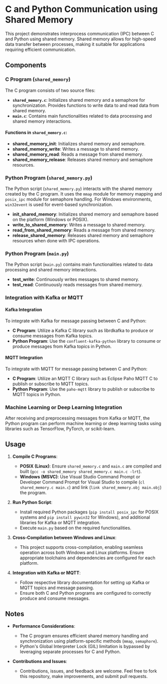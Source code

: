# C and Python Communication using Shared Memory

This project demonstrates interprocess communication (IPC) between C and Python using shared memory. Shared memory allows for high-speed data transfer between processes, making it suitable for applications requiring efficient communication.

## Components

### C Program (`shared_memory`)

The C program consists of two source files:

- **`shared_memory.c`**: Initializes shared memory and a semaphore for synchronization. Provides functions to write data to and read data from shared memory.
- **`main.c`**: Contains main functionalities related to data processing and shared memory interactions.

#### Functions in `shared_memory.c`:

- **shared_memory_init**: Initializes shared memory and semaphore.
- **shared_memory_write**: Writes a message to shared memory.
- **shared_memory_read**: Reads a message from shared memory.
- **shared_memory_release**: Releases shared memory and semaphore resources.

### Python Program (`shared_memory.py`)

The Python script (`shared_memory.py`) interacts with the shared memory created by the C program. It uses the `mmap` module for memory mapping and `posix_ipc` module for semaphore handling. For Windows environments, `win32event` is used for event-based synchronization.

- **init_shared_memory**: Initializes shared memory and semaphore based on the platform (Windows or POSIX).
- **write_to_shared_memory**: Writes a message to shared memory.
- **read_from_shared_memory**: Reads a message from shared memory.
- **release_shared_memory**: Releases shared memory and semaphore resources when done with IPC operations.

### Python Program (`main.py`)

The Python script (`main.py`) contains main functionalities related to data processing and shared memory interactions.

- **test_write**: Continuously writes messages to shared memory.
- **test_read**: Continuously reads messages from shared memory.

### Integration with Kafka or MQTT

#### Kafka Integration

To integrate with Kafka for message passing between C and Python:

- **C Program**: Utilize a Kafka C library such as librdkafka to produce or consume messages from Kafka topics.
- **Python Program**: Use the `confluent-kafka-python` library to consume or produce messages from Kafka topics in Python.

#### MQTT Integration

To integrate with MQTT for message passing between C and Python:

- **C Program**: Utilize an MQTT C library such as Eclipse Paho MQTT C to publish or subscribe to MQTT topics.
- **Python Program**: Use the `paho-mqtt` library to publish or subscribe to MQTT topics in Python.

### Machine Learning or Deep Learning Integration

After receiving and preprocessing messages from Kafka or MQTT, the Python program can perform machine learning or deep learning tasks using libraries such as TensorFlow, PyTorch, or scikit-learn.

## Usage

1. **Compile C Programs**:
   - **POSIX (Linux)**: Ensure `shared_memory.c` and `main.c` are compiled and built (`gcc -o shared_memory shared_memory.c main.c -lrt`).
   - **Windows (MSVC)**: Use Visual Studio Command Prompt or Developer Command Prompt for Visual Studio to compile (`cl shared_memory.c main.c`) and link (`link shared_memory.obj main.obj`) the program.

2. **Run Python Script**:
   - Install required Python packages (`pip install posix_ipc` for POSIX systems and `pip install pywin32` for Windows), and additional libraries for Kafka or MQTT integration.
   - Execute `main.py` based on the required functionalities.

3. **Cross-Compilation between Windows and Linux**:
   - This project supports cross-compilation, enabling seamless operation across both Windows and Linux platforms. Ensure appropriate toolchains and dependencies are configured for each platform.

4. **Integration with Kafka or MQTT**:
   - Follow respective library documentation for setting up Kafka or MQTT topics and message passing.
   - Ensure both C and Python programs are configured to correctly produce and consume messages.

## Notes

- **Performance Considerations**: 
  - The C program ensures efficient shared memory handling and synchronization using platform-specific methods (`mmap`, `semaphore`).
  - Python's Global Interpreter Lock (GIL) limitation is bypassed by leveraging separate processes for C and Python.

- **Contributions and Issues**:
  - Contributions, issues, and feedback are welcome. Feel free to fork this repository, make improvements, and submit pull requests.
